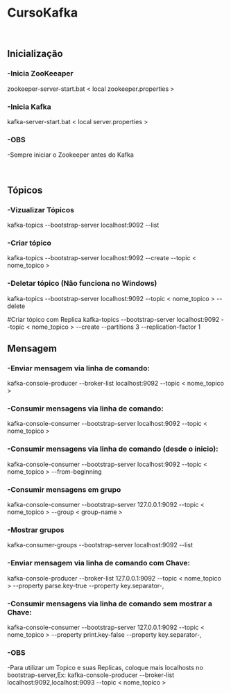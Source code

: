# CursoKafka
<br>

## Inicialização

### -Inicia ZooKeeaper

zookeeper-server-start.bat < local zookeeper.properties >
  
### -Inicia Kafka

kafka-server-start.bat < local server.properties >
  
### -OBS

-Sempre iniciar o Zookeeper antes do Kafka

<br>

## Tópicos

### -Vizualizar Tópicos

kafka-topics --bootstrap-server localhost:9092 --list

### -Criar tópico

kafka-topics --bootstrap-server localhost:9092 --create --topic < nome_topico >

### -Deletar tópico (Não funciona no Windows) 
kafka-topics --bootstrap-server localhost:9092 --topic < nome_topico > --delete

#Criar tópico com Replica
kafka-topics --bootstrap-server localhost:9092 --topic < nome_topico > --create --partitions 3 --replication-factor 1

## Mensagem 

### -Enviar mensagem via linha de comando:
kafka-console-producer --broker-list localhost:9092 --topic < nome_topico >

### -Consumir mensagens via linha de comando:
kafka-console-consumer --bootstrap-server localhost:9092 --topic < nome_topico >

### -Consumir mensagens via linha de comando (desde o inicio):
kafka-console-consumer --bootstrap-server localhost:9092 --topic < nome_topico > --from-beginning

### -Consumir mensagens em grupo
kafka-console-consumer --bootstrap-server 127.0.0.1:9092 --topic < nome_topico > --group < group-name >

### -Mostrar grupos
kafka-consumer-groups --bootstrap-server localhost:9092 --list

### -Enviar mensagem via linha de comando com Chave:
kafka-console-producer --broker-list 127.0.0.1:9092 --topic < nome_topico > --property parse.key-true --property key.separator-,

### -Consumir mensagens via linha de comando sem mostrar a Chave:
kafka-console-consumer --bootstrap-server 127.0.0.1:9092 --topic < nome_topico > --property print.key-false --property key.separator-,

### -OBS

-Para utilizar um Topico e suas Replicas, coloque mais localhosts no bootstrap-server,Ex:
                kafka-console-producer --broker-list localhost:9092,localhost:9093 --topic < nome_topico >
